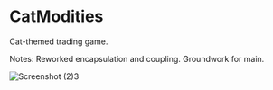 # CatModities
Cat-themed trading game.

Notes: Reworked encapsulation and coupling. Groundwork for main.


![Screenshot (2)3](https://user-images.githubusercontent.com/91226933/196274607-7ca8b17a-7ff0-41f1-b75e-f033d6b22440.png)
